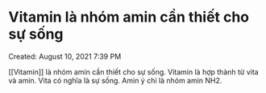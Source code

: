 ---
---

# Vitamin là nhóm amin cần thiết cho sự sống

Created: August 10, 2021 7:39 PM

[[Vitamin]] là nhóm amin cần thiết cho sự sống. Vitamin là hợp thành từ vita và amin. Vita có nghĩa là sự sống. Amin ý chỉ là nhóm amin NH2.